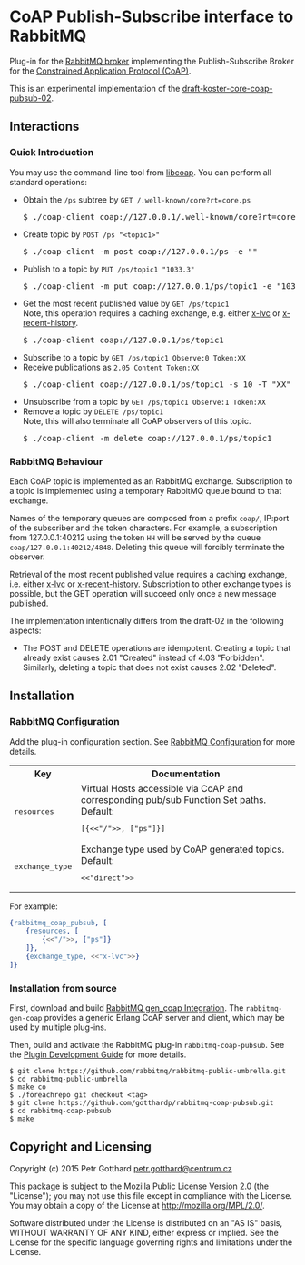 # CoAP Publish-Subscribe interface to RabbitMQ

Plug-in for the [RabbitMQ broker](http://www.rabbitmq.com)
implementing the Publish-Subscribe Broker for the
[Constrained Application Protocol (CoAP)](http://coap.technology).

This is an experimental implementation of the
[draft-koster-core-coap-pubsub-02](https://www.ietf.org/id/draft-koster-core-coap-pubsub-02.txt).

## Interactions

### Quick Introduction

You may use the command-line tool from [libcoap](https://libcoap.net/). You can
perform all standard operations:
 - Obtain the `/ps` subtree by `GET /.well-known/core?rt=core.ps`
   <pre>
   $ ./coap-client coap://127.0.0.1/.well-known/core?rt=core.ps
   </pre>
 - Create topic by `POST /ps "<topic1>"`
   <pre>
   $ ./coap-client -m post coap://127.0.0.1/ps -e "<topic1>"
   </pre>
 - Publish to a topic by `PUT /ps/topic1 "1033.3"`
   <pre>
   $ ./coap-client -m put coap://127.0.0.1/ps/topic1 -e "1033.3"
   </pre>
 - Get the most recent published value by `GET /ps/topic1`<br/>
   Note, this operation requires a caching exchange, e.g. either
   [x-lvc](https://github.com/rabbitmq/rabbitmq-lvc-plugin) or
   [x-recent-history](https://github.com/videlalvaro/rabbitmq-recent-history-exchange).
   <pre>
   $ ./coap-client coap://127.0.0.1/ps/topic1
   </pre>
 - Subscribe to a topic by `GET /ps/topic1 Observe:0 Token:XX`
 - Receive publications as `2.05 Content Token:XX`
   <pre>
   $ ./coap-client coap://127.0.0.1/ps/topic1 -s 10 -T "XX"
   </pre>
 - Unsubscribe from a topic by `GET /ps/topic1 Observe:1 Token:XX`
 - Remove a topic by `DELETE /ps/topic1`<br/>
   Note, this will also terminate all CoAP observers of this topic.
   <pre>
   $ ./coap-client -m delete coap://127.0.0.1/ps/topic1
   </pre>

### RabbitMQ Behaviour

Each CoAP topic is implemented as an RabbitMQ exchange. Subscription to a topic is
implemented using a temporary RabbitMQ queue bound to that exchange.

Names of the temporary queues are composed from a prefix `coap/`, IP:port of the
subscriber and the token characters. For example, a subscription from 127.0.0.1:40212
using the token `HH` will be served by the queue `coap/127.0.0.1:40212/4848`. Deleting
this queue will forcibly terminate the observer.

Retrieval of the most recent published value requires a caching exchange, i.e.
either [x-lvc](https://github.com/rabbitmq/rabbitmq-lvc-plugin)
or [x-recent-history](https://github.com/videlalvaro/rabbitmq-recent-history-exchange).
Subscription to other exchange types is possible, but the GET operation will
succeed only once a new message published.

The implementation intentionally differs from the draft-02 in the following aspects:
 - The POST and DELETE operations are idempotent. Creating a topic that already exist
   causes 2.01 "Created" instead of 4.03 "Forbidden". Similarly, deleting a topic
   that does not exist causes 2.02 "Deleted".


## Installation

### RabbitMQ Configuration
Add the plug-in configuration section. See
[RabbitMQ Configuration](https://www.rabbitmq.com/configure.html) for more details.

<table>
  <tbody>
    <tr>
      <th>Key</th>
      <th>Documentation</th>
    </tr>
    <tr>
      <td><pre>resources</pre></td>
      <td>
        Virtual Hosts accessible via CoAP and corresponding pub/sub Function Set paths.
        <br/>
        Default: <pre>[{<<"/">>, ["ps"]}]</pre>
      </td>
    </tr>
    <tr>
      <td><pre>exchange_type</pre></td>
      <td>
        Exchange type used by CoAP generated topics.
        <br/>
        Default: <pre><<"direct">></pre>
      </td>
    </tr>
  </tbody>
</table>

For example:
```erlang
{rabbitmq_coap_pubsub, [
    {resources, [
        {<<"/">>, ["ps"]}
    ]},
    {exchange_type, <<"x-lvc">>}
]}
```

### Installation from source

First, download and build
[RabbitMQ gen_coap Integration](https://github.com/gotthardp/rabbitmq-gen-coap).
The `rabbitmq-gen-coap` provides a generic Erlang CoAP server and client, which may be
used by multiple plug-ins.

Then, build and activate the RabbitMQ plug-in `rabbitmq-coap-pubsub`. See the
[Plugin Development Guide](http://www.rabbitmq.com/plugin-development.html)
for more details.

    $ git clone https://github.com/rabbitmq/rabbitmq-public-umbrella.git
    $ cd rabbitmq-public-umbrella
    $ make co
    $ ./foreachrepo git checkout <tag>
    $ git clone https://github.com/gotthardp/rabbitmq-coap-pubsub.git
    $ cd rabbitmq-coap-pubsub
    $ make

## Copyright and Licensing

Copyright (c) 2015 Petr Gotthard <petr.gotthard@centrum.cz>

This package is subject to the Mozilla Public License Version 2.0 (the "License");
you may not use this file except in compliance with the License. You may obtain a
copy of the License at http://mozilla.org/MPL/2.0/.

Software distributed under the License is distributed on an "AS IS" basis,
WITHOUT WARRANTY OF ANY KIND, either express or implied. See the License for the
specific language governing rights and limitations under the License.

